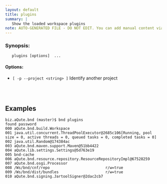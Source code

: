 ```yaml
---
layout: default
title: plugins
summary: |
   Show the loaded workspace plugins
note: AUTO-GENERATED FILE - DO NOT EDIT. You can add manual content via same filename in _ext sub-folder. 
---
```


### Synopsis: #
	   plugins [options]  ...


#### Options: #
- `[ -p --project <string> ]` Identify another project

<!-- Manual content from: ext/plugins.md --><br /><br />

## Examples

	biz.aQute.bnd (master)$ bnd plugins
	found password 
	000 aQute.bnd.build.Workspace
	001 java.util.concurrent.ThreadPoolExecutor@2685c106[Running, pool size = 0, active threads = 0, queued tasks = 0, completed tasks = 0]
	002 java.util.Random@174384ac
	003 aQute.bnd.maven.support.Maven@51bb4422
	004 aQute.lib.settings.Settings@5d763e19
	005 bnd-cache
	006 aQute.bnd.resource.repository.ResourceRepositoryImpl@67528259
	007 aQute.bnd.osgi.Processor
	008 /Ws/bnd/cnf/repo                         r/w=true
	009 /Ws/bnd/dist/bundles                     r/w=true
	010 aQute.bnd.signing.JartoolSigner@2dac2cb7
